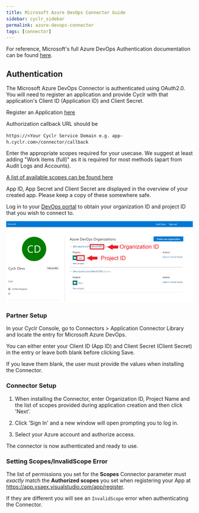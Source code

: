 ```yaml
---
title: Microsoft Azure DevOps Connector Guide
sidebar: cyclr_sidebar
permalink: azure-devops-connector
tags: [connector]
---
```


For reference, Microsoft's full Azure DevOps Authentication documentation can be found [here](https://docs.microsoft.com/en-us/azure/devops/integrate/get-started/authentication/oauth?view=azure-devops).

## Authentication

The Microsoft Azure DevOps Connector is authenticated using OAuth2.0. You will need to register an application and provide Cyclr with that application's Client ID (Application ID) and Client Secret.

Register an Application [here](https://app.vsaex.visualstudio.com/app/register)

Authorization callback URL should be 

`https://<Your Cyclr Service Domain e.g. app-h.cyclr.com>/connector/callback`
 
 Enter the appropriate scopes required for your usecase. We suggest at least adding "Work items (full)" as it is required for most methods (apart from Audit Logs and Accounts).
 
 [A list of available scopes can be found here](https://docs.microsoft.com/en-us/azure/devops/integrate/get-started/authentication/oauth?toc=%2Fazure%2Fdevops%2Forganizations%2Ftoc.json&bc=%2Fazure%2Fdevops%2Forganizations%2Fbreadcrumb%2Ftoc.json&view=azure-devops#scopes)
 
App ID, App Secret and Client Secret are displayed in the overview of your created app. Please keep a copy of these somewhere safe.

Log in to your [DevOps portal](https://aex.dev.azure.com/) to obtain your organization ID and project ID that you wish to connect to.

<img src="./images/AzureDevOps1.png" style="zoom:75%;" />

### Partner Setup

In your Cyclr Console, go to Connectors > Application Connector Library and locate the entry for Microsoft Azure DevOps.

You can either enter your Client ID (App ID) and Client Secret (Client Secret) in the entry or leave both blank before clicking Save.

If you leave them blank, the user must provide the values when installing the Connector.

### Connector Setup

1. When installing the Connector, enter Organization ID, Project Name and the list of scopes provided during application creation and then click 'Next'.

2. Click 'Sign In' and a new window will open prompting you to log in.

3. Select your Azure account and authorize access.

The connector is now authenticated and ready to use.

### Setting Scopes/InvalidScope Error

The list of permissions you set for the **Scopes** Connector parameter must *exactly* match the **Authorized scopes** you set when registering your App at https://app.vsaex.visualstudio.com/app/register.

If they are different you will see an `InvalidScope` error when authenticating the Connector.
